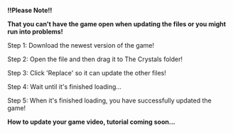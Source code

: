 <b>!!Please Note!!</b>

<b>That you can't have the game open when updating the files or you might run into problems!</b>

Step 1: Download the newest version of the game!

Step 2: Open the file and then drag it to The Crystals folder!

Step 3: Click 'Replace' so it can update the other files!

Step 4: Wait until it's finished loading...

Step 5: When it's finished loading, you have successfully updated the game!

<b>How to update your game video, tutorial coming soon...</b>
